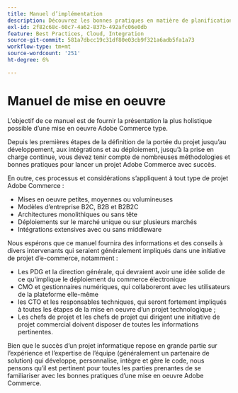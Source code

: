 ```yaml
---
title: Manuel d’implémentation
description: Découvrez les bonnes pratiques en matière de planification, de développement, de lancement et de maintenance pour votre projet Adobe Commerce.
exl-id: 2f82c68c-60c7-4a62-837b-492afc06e0db
feature: Best Practices, Cloud, Integration
source-git-commit: 581a7dbcc19c31df80e03cb9f321a6adb5fa1a73
workflow-type: tm+mt
source-wordcount: '251'
ht-degree: 6%

---
```


# Manuel de mise en oeuvre

L’objectif de ce manuel est de fournir la présentation la plus holistique possible d’une mise en oeuvre Adobe Commerce type.

Depuis les premières étapes de la définition de la portée du projet jusqu’au développement, aux intégrations et au déploiement, jusqu’à la prise en charge continue, vous devez tenir compte de nombreuses méthodologies et bonnes pratiques pour lancer un projet Adobe Commerce avec succès.

En outre, ces processus et considérations s’appliquent à tout type de projet Adobe Commerce :

- Mises en oeuvre petites, moyennes ou volumineuses
- Modèles d’entreprise B2C, B2B et B2B2C
- Architectures monolithiques ou sans tête
- Déploiements sur le marché unique ou sur plusieurs marchés
- Intégrations extensives avec ou sans middleware

Nous espérons que ce manuel fournira des informations et des conseils à divers intervenants qui seraient généralement impliqués dans une initiative de projet d’e-commerce, notamment :

- Les PDG et la direction générale, qui devraient avoir une idée solide de ce qu&#39;implique le déploiement du commerce électronique
- CMO et gestionnaires numériques, qui collaboreront avec les utilisateurs de la plateforme elle-même
- les CTO et les responsables techniques, qui seront fortement impliqués à toutes les étapes de la mise en oeuvre d’un projet technologique ;
- Les chefs de projet et les chefs de projet qui dirigent une initiative de projet commercial doivent disposer de toutes les informations pertinentes.

Bien que le succès d’un projet informatique repose en grande partie sur l’expérience et l’expertise de l’équipe (généralement un partenaire de solution) qui développe, personnalise, intègre et gère le code, nous pensons qu’il est pertinent pour toutes les parties prenantes de se familiariser avec les bonnes pratiques d’une mise en oeuvre Adobe Commerce.
